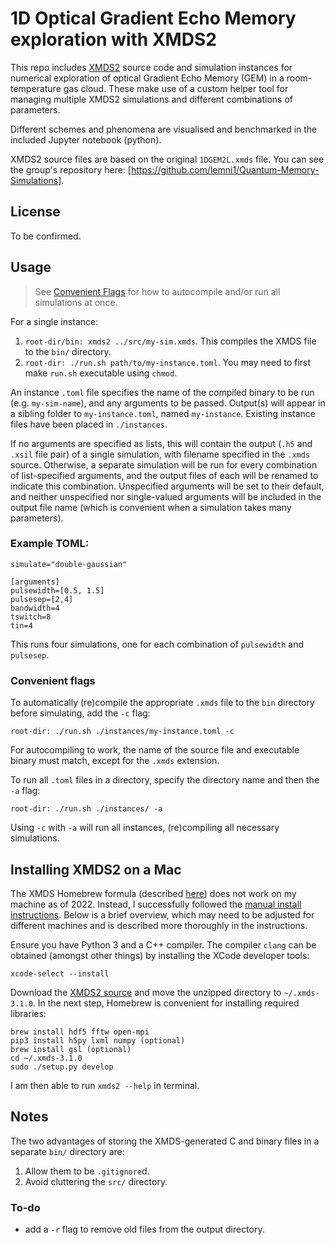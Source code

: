 # 1D Optical Gradient Echo Memory exploration with XMDS2
This repo includes [XMDS2](http://www.xmds.org) source code and simulation instances for numerical exploration of optical Gradient Echo Memory (GEM) in a room-temperature gas cloud. These make use of a custom helper tool for managing multiple XMDS2 simulations and different combinations of parameters.

Different schemes and phenomena are visualised and benchmarked in the included Jupyter notebook (python).

XMDS2 source files are based on the original `1DGEM2L.xmds` file. You can see the group's repository here: [https://github.com/lemni1/Quantum-Memory-Simulations].

## License
To be confirmed.

## Usage
> See [Convenient Flags](#Convenient-flags) for how to autocompile and/or run all simulations at once.

For a single instance:
1. `root-dir/bin: xmds2 ../src/my-sim.xmds`. This compiles the XMDS file to the `bin/` directory.
2. `root-dir: ./run.sh path/to/my-instance.toml`. You may need to first make `run.sh` executable using `chmod`. 

An instance `.toml` file specifies the name of the compiled binary to be run (e.g. `my-sim-name`), and any arguments to be passed. Output(s) will appear in a sibling folder to `my-instance.toml`, named `my-instance`. Existing instance files have been placed in `./instances`.

If no arguments are specified as lists, this will contain the output (`.h5` and `.xsil` file pair) of a single simulation, with filename specified in the `.xmds` source. Otherwise, a separate simulation will be run for every combination of list-specified arguments, and the output files of each will be renamed to indicate this combination. Unspecified arguments will be set to their default, and neither unspecified nor single-valued arguments will be included in the
output file name (which is convenient when a simulation takes many
parameters).

### Example TOML:
```
simulate="double-gaussian"

[arguments]
pulsewidth=[0.5, 1.5]
pulsesep=[2,4]
bandwidth=4
tswitch=8
tin=4
```
This runs four simulations, one for each combination of `pulsewidth` and `pulsesep`.

### Convenient flags
To automatically (re)compile the appropriate `.xmds` file to the `bin` directory before simulating, add the `-c` flag:
```
root-dir: ./run.sh ./instances/my-instance.toml -c
```
For autocompiling to work, the name of the source file and executable binary must match, except for the `.xmds` extension.

To run all `.toml` files in a directory, specify the directory name and then the `-a` flag:
```
root-dir: ./run.sh ./instances/ -a
```

Using `-c` with `-a` will run all instances, (re)compiling all necessary simulations.

## Installing XMDS2 on a Mac
The XMDS Homebrew formula (described [here](http://www.xmds.org/installation.html#mac-os-x-installation)) does not work on my machine as of 2022. Instead, I successfully followed the [manual install instructions](http://www.xmds.org/installation.html#manual-installation-from-source). Below is a brief overview, which may need to be adjusted for different machines and is described more thoroughly in the instructions.

Ensure you have Python 3 and a C++ compiler. The compiler `clang` can be obtained (amongst other things) by installing the XCode developer tools:
```
xcode-select --install
```
Download the [XMDS2 source](https://sourceforge.net/projects/xmds/) and move the unzipped directory to `~/.xmds-3.1.0`. In the next step, Homebrew is convenient for installing required libraries:
```
brew install hdf5 fftw open-mpi
pip3 install h5py lxml numpy (optional)
brew install gsl (optional)
cd ~/.xmds-3.1.0
sudo ./setup.py develop
```

I am then able to run `xmds2 --help` in terminal.

## Notes
The two advantages of storing the XMDS-generated C and binary files in a separate `bin/` directory are:
1. Allow them to be `.gitignore`d.
2. Avoid cluttering the `src/` directory.

### To-do
- add a `-r` flag to remove old files from the output directory.
